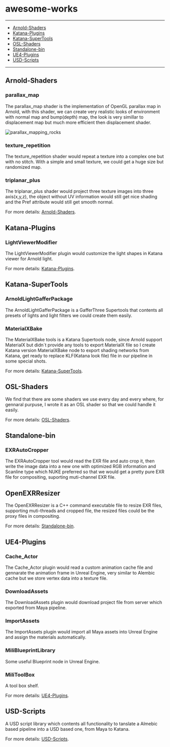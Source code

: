 # awesome-works
------------------------

* [Arnold-Shaders](https://github.com/iceprincefounder/awesome-works#arnold-shaders)
* [Katana-Plugins](https://github.com/iceprincefounder/awesome-works#katana-plugins)
* [Katana-SuperTools](https://github.com/iceprincefounder/awesome-works#katana-supertools)
* [OSL-Shaders](https://github.com/iceprincefounder/awesome-works#osl-shaders)
* [Standalone-bin](https://github.com/iceprincefounder/awesome-works#standalone-bin)
* [UE4-Plugins](https://github.com/iceprincefounder/awesome-works#ue4-plugins)
* [USD-Scripts](https://github.com/iceprincefounder/awesome-works#usd-scripts)

------------------------


## Arnold-Shaders

### parallax_map

The parallax_map shader is the implementation of OpenGL parallax map in Arnold, with this shader, we can create very realistic looks of environment with normal map and bump(depth) map, the look is very simillar to displacement map but much more efficient then displacement shader.

![parallax_mapping_rocks](https://user-images.githubusercontent.com/16664056/41274826-664d956c-6e51-11e8-8116-439cba3f8a5e.png)

### texture_repetition

The texture_repetition shader would repeat a texture into a complex one but with no stitch. With a simple and small texture, we could get a huge size but randomized map.

### triplanar_plus

The triplanar_plus shader would project three texture images into three axis(x,y,z), the object without UV information would still get nice shading and the Pref attribute would still get smooth normal.

For more details: [Arnold-Shaders](https://github.com/iceprincefounder/awesome-works/tree/master/Arnold-Shaders).


## Katana-Plugins

### LightViewerModifier

The LightViewerModifier plugin would customize the light shapes in Katana viewer for Arnold light.

For more details: [Katana-Plugins](https://github.com/iceprincefounder/awesome-works/tree/master/Katana-Plugins).


## Katana-SuperTools

### ArnoldLightGafferPackage

The ArnoldLightGafferPackage is a GafferThree Supertools that contents all presets of lights and light filters we could create them easily.

### MaterialXBake

The MaterialXBake tools is a Katana Supertools node, since Arnold support MaterialX but didn\`t provide any tools to export MaterialX file so I create Katana version MaterialXBake node to export shading networks from Katana, get ready to replace KLF(Katana look file) file in our pipeline in some special shots.

For more details: [Katana-SuperTools](https://github.com/iceprincefounder/awesome-works/tree/master/Katana-SuperTools).


## OSL-Shaders

We find that there are some shaders we use every day and every where, for gennaral purpuse, I wrote it as an OSL shader so that we could handle it easily. 

For more details: [OSL-Shaders](https://github.com/iceprincefounder/awesome-works/tree/master/OSL-Shaders).


## Standalone-bin

### EXRAutoCropper

The EXRAutoCropper tool would read the EXR file and auto crop it, then write the image data into a new one with optimized RGB information and Scanline type which NUKE preferred so that we would get a pretty pure EXR file for compositing, suporting muti-channel EXR file.

## OpenEXRResizer

The OpenEXRResizer is a C++ command executable file to resize EXR files, supporting muti-threads and cropped file, the resized files could be the proxy files in compositing.

For more details: [Standalone-bin](https://github.com/iceprincefounder/awesome-works/tree/master/Standalone-bin).


## UE4-Plugins

### Cache_Actor

The Cache_Actor plugin would read a custom animation cache file and gennarate the animation frame in Unreal Engine, very similar to Alembic cache but we store vertex data into a texture file.

### DownloadAssets

The DownloadAssets plugin would download project file from server which exported from Maya pipeline.

### ImportAssets

The ImportAssets plugin would import all Maya assets into Unreal Engine and assign the materials automatically.

### MiliBlueprintLibrary

Some useful Blueprint node in Unreal Engine.

### MiliToolBox

A tool box shelf.

For more details: [UE4-Plugins](https://github.com/iceprincefounder/awesome-works/tree/master/UE4-Plugins).


## USD-Scripts

A USD script library which contents all functionality to tanslate a Almebic based pipeline into a USD based one, from Maya to Katana.

For more details: [USD-Scripts](https://github.com/iceprincefounder/awesome-works/tree/master/USD-Scripts).
